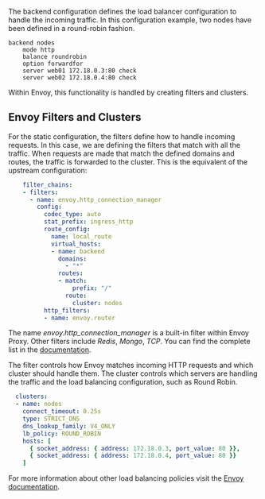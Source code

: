 The backend configuration defines the load balancer configuration to handle the incoming traffic. In this configuration example, two nodes have been defined in a round-robin fashion.

```
backend nodes
    mode http
    balance roundrobin
    option forwardfor
    server web01 172.18.0.3:80 check
    server web02 172.18.0.4:80 check
```

Within Envoy, this functionality is handled by creating filters and clusters.

## Envoy Filters and Clusters

For the static configuration, the filters define how to handle incoming requests. In this case, we are defining the filters that match with all the traffic. When requests are made that match the defined domains and routes, the traffic is forwarded to the cluster. This is the equivalent of the upstream configuration:

```yaml
    filter_chains:
    - filters:
      - name: envoy.http_connection_manager
        config:
          codec_type: auto
          stat_prefix: ingress_http
          route_config:
            name: local_route
            virtual_hosts:
            - name: backend
              domains:
                - "*"
              routes:
              - match:
                  prefix: "/"
                route:
                  cluster: nodes
          http_filters:
          - name: envoy.router
```

The name *envoy.http_connection_manager* is a built-in filter within Envoy Proxy. Other filters include _Redis_, _Mongo_, _TCP_. You can find the complete list in the [documentation](https://www.envoyproxy.io/docs/envoy/latest/api-v2/api/v2/listener/listener.proto#envoy-api-file-envoy-api-v2-listener-listener-proto).

The filter controls how Envoy matches incoming HTTP requests and which cluster should handle them. The cluster controls which servers are handling the traffic and the load balancing configuration, such as Round Robin.

```yaml
  clusters:
  - name: nodes
    connect_timeout: 0.25s
    type: STRICT_DNS
    dns_lookup_family: V4_ONLY
    lb_policy: ROUND_ROBIN
    hosts: [
      { socket_address: { address: 172.18.0.3, port_value: 80 }},
      { socket_address: { address: 172.18.0.4, port_value: 80 }}
    ]
```

For more information about other load balancing policies visit the [Envoy documentation](https://www.envoyproxy.io/docs/envoy/v1.8.0/intro/arch_overview/load_balancing).